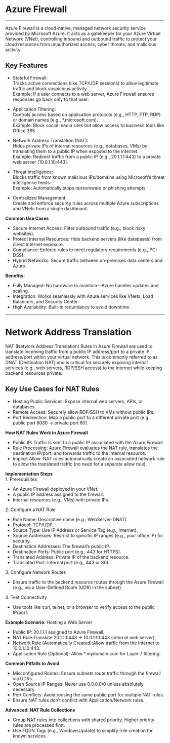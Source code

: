 # Azure Firewall
---

Azure Firewall is a cloud-native, managed network security service provided by Microsoft Azure. It acts as a gatekeeper for your Azure Virtual Network (VNet), controlling inbound and outbound traffic to protect your cloud resources from unauthorized access, cyber threats, and malicious activity. 

## Key Features

* Stateful Firewall:  
  Tracks active connections (like TCP/UDP sessions) to allow legitimate traffic and block suspicious activity.  
  Example: If a user connects to a web server, Azure Firewall ensures responses go back only to that user.  
    
* Application Filtering:  
  Controls access based on application protocols (e.g., HTTP, FTP, RDP) or domain names (e.g., \*.microsoft.com).  
  Example: Block social media sites but allow access to business tools like Office 365\.  
    
* Network Address Translation (NAT):  
  Hides private IPs of internal resources (e.g., databases, VMs) by translating them to a public IP when exposed to the internet.  
  Example: Redirect traffic from a public IP (e.g., 20.1.1.1:443) to a private web server (10.0.1.10:443).  
    
* Threat Intelligence:  
  Blocks traffic from known malicious IPs/domains using Microsoft’s threat intelligence feeds.  
  Example: Automatically stops ransomware or phishing attempts.  
    
* Centralized Management:  
  Create and enforce security rules across multiple Azure subscriptions and VNets from a single dashboard.

**Common Use Cases**

* Secure Internet Access: Filter outbound traffic (e.g., block risky websites).  
* Protect Internal Resources: Hide backend servers (like databases) from direct internet exposure.  
* Compliance: Enforce rules to meet regulatory requirements (e.g., PCI DSS).  
* Hybrid Networks: Secure traffic between on-premises data centers and Azure.

**Benefits:**

* Fully Managed: No hardware to maintain—Azure handles updates and scaling.  
* Integration: Works seamlessly with Azure services like VNets, Load Balancers, and Security Center.  
* High Availability: Built-in redundancy to avoid downtime.


---

# Network Address Translation

NAT (Network Address Translation) Rules in Azure Firewall are used to translate incoming traffic from a public IP address/port to a private IP address/port within your virtual network. This is commonly referred to as DNAT (Destination NAT) and is critical for securely exposing internal services (e.g., web servers, RDP/SSH access) to the internet while keeping backend resources private.

## Key Use Cases for NAT Rules

* Hosting Public Services: Expose internal web servers, APIs, or databases.  
* Remote Access: Securely allow RDP/SSH to VMs without public IPs.  
* Port Redirection: Map a public port to a different private port (e.g., public port 8080 → private port 80).

**How NAT Rules Work in Azure Firewall**

* Public IP: Traffic is sent to a public IP associated with the Azure Firewall.  
* Rule Processing: Azure Firewall evaluates the NAT rule, translates the destination IP/port, and forwards traffic to the internal resource.  
* Implicit Allow: NAT rules automatically create an associated network rule to allow the translated traffic (no need for a separate allow rule).

**Implementation Steps**  
1\. Prerequisites

* An Azure Firewall deployed in your VNet.  
* A public IP address assigned to the firewall.  
* Internal resources (e.g., VMs) with private IPs.

2\. Configure a NAT Rule

* Rule Name: Descriptive name (e.g., WebServer-DNAT).  
* Protocol: TCP/UDP.  
* Source Type: Use IP Address or Service Tag (e.g., Internet).  
* Source Addresses: Restrict to specific IP ranges (e.g., your office IP) for security.  
* Destination Addresses: The firewall’s public IP.  
* Destination Ports: Public port (e.g., 443 for HTTPS).  
* Translated Address: Private IP of the backend resource.  
* Translated Port: Internal port (e.g., 443 or 80).

3\. Configure Network Routes

* Ensure traffic to the backend resource routes through the Azure Firewall (e.g., via a User-Defined Route (UDR) in the subnet).

4\. Test Connectivity

* Use tools like curl, telnet, or a browser to verify access to the public IP/port.

**Example Scenario**: Hosting a Web Server

* Public IP: 20.1.1.1 assigned to Azure Firewall.  
* NAT Rule:Translate 20.1.1.1:443 → 10.0.1.10:443 (internal web server).  
* Network Rule (Automatically Created):Allow traffic from the Internet to 10.0.1.10:443.  
* Application Rule (Optional): Allow \*.mydomain.com for Layer 7 filtering.

**Common Pitfalls to Avoid**

* Misconfigured Routes: Ensure subnets route traffic through the firewall via UDRs.  
* Open Source IP Ranges: Never use 0.0.0.0/0 unless absolutely necessary.  
* Port Conflicts: Avoid reusing the same public port for multiple NAT rules.  
* Ensure NAT rules don’t conflict with Application/Network rules.

**Advanced: NAT Rule Collections**

* Group NAT rules into collections with shared priority. Higher priority rules are processed first.  
* Use FQDN Tags (e.g., WindowsUpdate) to simplify rule creation for known services.


